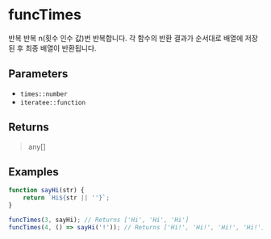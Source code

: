 # funcTimes <Lang dart js />

반복 반복 n(횟수 인수 값)번 반복합니다. 각 함수의 반환 결과가 순서대로 배열에 저장된 후 최종 배열이 반환됩니다.

## Parameters

- `times::number`
- `iteratee::function`

## Returns

> any[]

## Examples

```javascript
function sayHi(str) {
	return `Hi${str || ''}`;
}

funcTimes(3, sayHi); // Returns ['Hi', 'Hi', 'Hi']
funcTimes(4, () => sayHi('!')); // Returns ['Hi!', 'Hi!', 'Hi!', 'Hi!']
```
